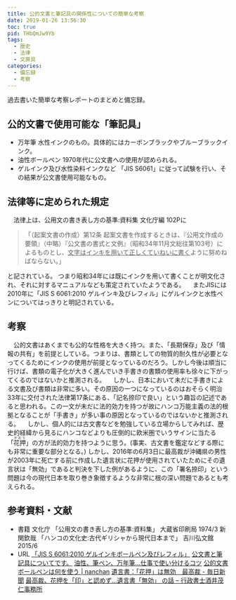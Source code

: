 ```yaml
---
title: 公的文書と筆記具の関係性についての簡単な考察
date: 2019-01-26 13:56:30
toc: true
pid: THbQmJw9Yb
tags:
  - 歴史
  - 法律
  - 文房具
categories:
  - 備忘録
  - 考察
---
```



過去書いた簡単な考察レポートのまとめと備忘録。

<!-- more -->
<!-- toc -->
## 公的文書で使用可能な「筆記具」
- 万年筆
水性インクのもの。具体的にはカーボンブラックやブルーブラックインク。
- 油性ボールペン
1970年代に公文書への使用が認められる。
- ゲルインク及び水性染料インクなど
「JIS S6061」に従って試験を行い、その結果が公文書使用可能なもの。

## 法律等に定められた規定
　法律上は、公用文の書き表し方の基準:資料集 文化庁編 102Pに

>「（起案文書の作成）第12条 起案文書を作成するときは、『公用文作成の要領』（中略）『公文書の書式と文例』（昭和34年11月文総往第103号）によるものとし、<u>文字はインキを用いて正しくていねいに書く</u>ように努めねばならない。」

と記されている。
つまり昭和34年には既にインクを用いて書くことが明文化され、それに対するマニュアルなども策定されていたようである。
　またJISには2010年に「JIS S 6061:2010 ゲルインキ及びレフィル」にゲルインクと水性ペンについてはっきりと明記されている。

## 考察
　公的文書はあくまでも公的な性格を大きく持つ。また、「長期保存」及び「情報の共有」を前提としている。つまりは、書類としての物質的耐久性が必要となってくるためにインクの使用が前提となっているのだろう。しかし今後は順当に行けば、書類の電子化が大きく進んでいき手書きの書類の使用率も徐々に下がってくるのではないかと推測される。
　しかし、日本において未だに手書きによる文書及び書類は非常に多い。その原因の一つになっているのはおそらく明治33年に交付された法律第17条にある、「記名捺印で良い」という趣旨の記述であると思われる。この一文が未だに法的効力を持つが故にハンコ万能主義の法的根拠となることが「手書き」が多い事の原因となっているのではないかと推測される。
　しかし、個人的には古文書などを勉強している立場からしてみれば、歴史的経緯から見るにハンコなどよりも圧倒的に欧米圏でいうサインに当たる「<ruby>花押<rp>(</rp><rt>かおう</rt><rp>)</rp></ruby>」の方が法的効力を持つように思う。(事実、古文書を鑑定などする際にも非常に重要な部分となる。)
しかし、2016年の6月3日に最高裁が沖縄県の男性が2003年に死亡する前に作成した遺言状に花押が使用されていたためにその遺言状は「無効」であると判決を下した例があるように、この「署名捺印」という問題は今の現代日本を取り巻き象徴するような非常に根の深い問題であるとも考えられる。

## 参考資料・文献
- 書籍
文化庁 「公用文の書き表し方の基準:資料集」 大蔵省印刷局 1974/3
新関欽哉 「ハンコの文化史:古代ギリシャから現代日本まで」 吉川弘文館 2015/6
- URL
[「JIS S 6061:2010 ゲルインキボールペン及びレフィル」](http://kikakurui.com/s/S6061-2010-01.html)
[公文書と筆記具についてです。](https://detail.chiebukuro.yahoo.co.jp/qa/question_detail/q1067392205)
[油性、筆ペン、万年筆...仕事で使い分けるコツ](http://style.nikkei.com/article/DGXDZO73502020Y4A620C1EL1P01?channel=DF130120166128&style=1)
[公的文書 ボールペンは何を使う | nanchan](http://ameblo.jp/nanchan03/entry-11535402893.html)
[遺言書：「花押」は無効　最高裁 - 毎日新聞](https://mainichi.jp/articles/20160604/k00/00m/040/071000c)
[最高裁、花押を「印」と認めず…遺言書「無効」 の話 – 行政書士酒井茂仁事務所](http://www.officesakai.net/qblog-20160603-1/)
